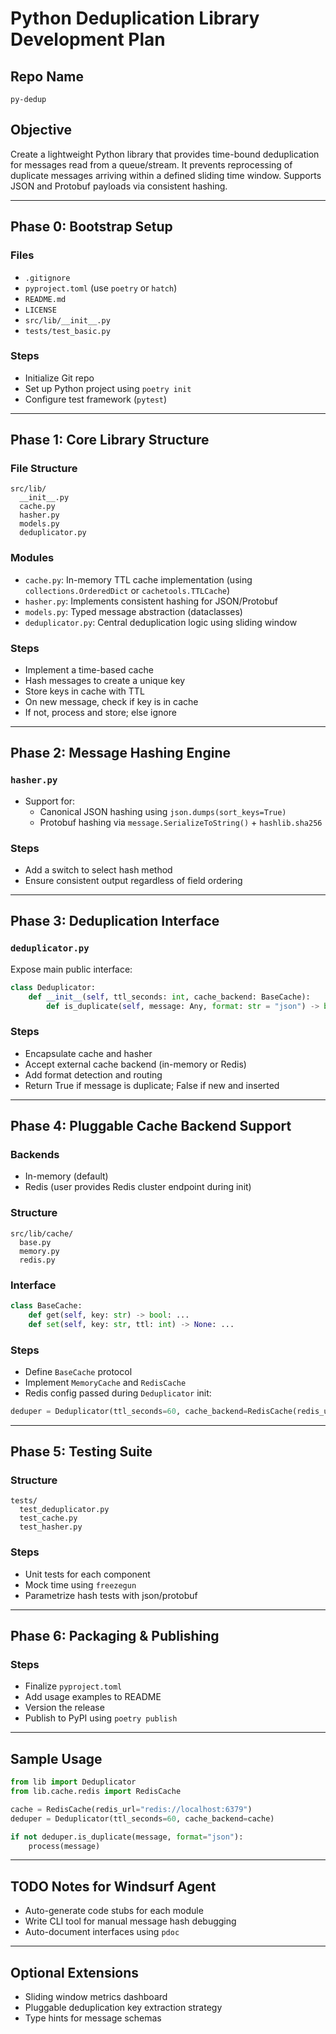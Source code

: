 # Python Deduplication Library Development Plan

## Repo Name
`py-dedup`

## Objective
Create a lightweight Python library that provides time-bound deduplication for messages read from a queue/stream. It prevents reprocessing of duplicate messages arriving within a defined sliding time window. Supports JSON and Protobuf payloads via consistent hashing.

---

## Phase 0: Bootstrap Setup

### Files
- `.gitignore`
- `pyproject.toml` (use `poetry` or `hatch`)
- `README.md`
- `LICENSE`
- `src/lib/__init__.py`
- `tests/test_basic.py`

### Steps
- Initialize Git repo
- Set up Python project using `poetry init`
- Configure test framework (`pytest`)

---

## Phase 1: Core Library Structure

### File Structure
```
src/lib/
  __init__.py
  cache.py
  hasher.py
  models.py
  deduplicator.py
```

### Modules
- `cache.py`: In-memory TTL cache implementation (using `collections.OrderedDict` or `cachetools.TTLCache`)
- `hasher.py`: Implements consistent hashing for JSON/Protobuf
- `models.py`: Typed message abstraction (dataclasses)
- `deduplicator.py`: Central deduplication logic using sliding window

### Steps
- Implement a time-based cache
- Hash messages to create a unique key
- Store keys in cache with TTL
- On new message, check if key is in cache
- If not, process and store; else ignore

---

## Phase 2: Message Hashing Engine

### `hasher.py`
- Support for:
  - Canonical JSON hashing using `json.dumps(sort_keys=True)`
  - Protobuf hashing via `message.SerializeToString()` + `hashlib.sha256`

### Steps
- Add a switch to select hash method
- Ensure consistent output regardless of field ordering

---

## Phase 3: Deduplication Interface

### `deduplicator.py`
Expose main public interface:
```python
class Deduplicator:
    def __init__(self, ttl_seconds: int, cache_backend: BaseCache):
        def is_duplicate(self, message: Any, format: str = "json") -> bool
```

### Steps
- Encapsulate cache and hasher
- Accept external cache backend (in-memory or Redis)
- Add format detection and routing
- Return True if message is duplicate; False if new and inserted

---

## Phase 4: Pluggable Cache Backend Support

### Backends
- In-memory (default)
- Redis (user provides Redis cluster endpoint during init)

### Structure
```
src/lib/cache/
  base.py
  memory.py
  redis.py
```

### Interface
```python
class BaseCache:
    def get(self, key: str) -> bool: ...
    def set(self, key: str, ttl: int) -> None: ...
```

### Steps
- Define `BaseCache` protocol
- Implement `MemoryCache` and `RedisCache`
- Redis config passed during `Deduplicator` init:
```python
deduper = Deduplicator(ttl_seconds=60, cache_backend=RedisCache(redis_url="redis://localhost:6379"))
```

---

## Phase 5: Testing Suite

### Structure
```
tests/
  test_deduplicator.py
  test_cache.py
  test_hasher.py
```

### Steps
- Unit tests for each component
- Mock time using `freezegun`
- Parametrize hash tests with json/protobuf

---

## Phase 6: Packaging & Publishing

### Steps
- Finalize `pyproject.toml`
- Add usage examples to README
- Version the release
- Publish to PyPI using `poetry publish`

---

## Sample Usage
```python
from lib import Deduplicator
from lib.cache.redis import RedisCache

cache = RedisCache(redis_url="redis://localhost:6379")
deduper = Deduplicator(ttl_seconds=60, cache_backend=cache)

if not deduper.is_duplicate(message, format="json"):
    process(message)
```

---

## TODO Notes for Windsurf Agent
- Auto-generate code stubs for each module
- Write CLI tool for manual message hash debugging
- Auto-document interfaces using `pdoc`

---

## Optional Extensions
- Sliding window metrics dashboard
- Pluggable deduplication key extraction strategy
- Type hints for message schemas
